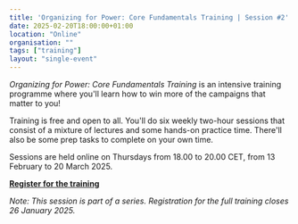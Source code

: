 ```yaml
---
title: 'Organizing for Power: Core Fundamentals Training | Session #2'
date: 2025-02-20T18:00:00+01:00
location: "Online"
organisation: ""
tags: ["training"]
layout: "single-event"
---
```


*Organizing for Power: Core Fundamentals Training* is an intensive training programme where you'll learn how to win more of the campaigns that matter to you!

Training is free and open to all. You'll do six weekly two-hour sessions that consist of a mixture of lectures and some hands-on practice time. There'll also be some prep tasks to complete on your own time. 

Sessions are held online on Thursdays from 18.00 to 20.00 CET, from 13 February to 20 March 2025.

[**Register for the training**](https://tally.so/r/nPBqdP)

*Note: This session is part of a series. Registration for the full training closes 26 January 2025.*
